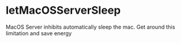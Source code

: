 # letMacOSServerSleep
MacOS Server inhibits automatically sleep the mac. Get around this limitation and save energy
